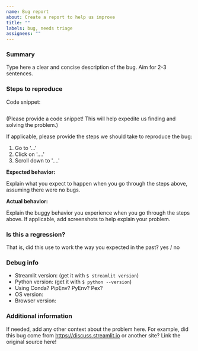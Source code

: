 ```yaml
---
name: Bug report
about: Create a report to help us improve
title: ""
labels: bug, needs triage
assignees: ""
---
```


### Summary

Type here a clear and concise description of the bug. Aim for 2-3 sentences.

### Steps to reproduce

Code snippet:

```

```

(Please provide a code snippet! This will help expedite us finding and solving the problem.)

If applicable, please provide the steps we should take to reproduce the bug:

1. Go to '...'
2. Click on '....'
3. Scroll down to '....'

**Expected behavior:**

Explain what you expect to happen when you go through the steps above, assuming there were no bugs.

**Actual behavior:**

Explain the buggy behavior you experience when you go through the steps above.
If applicable, add screenshots to help explain your problem.

### Is this a regression?

That is, did this use to work the way you expected in the past?
yes / no

### Debug info

- Streamlit version: (get it with `$ streamlit version`)
- Python version: (get it with `$ python --version`)
- Using Conda? PipEnv? PyEnv? Pex?
- OS version:
- Browser version:

### Additional information

If needed, add any other context about the problem here. For example, did this bug come from https://discuss.streamlit.io or another site? Link the original source here!
